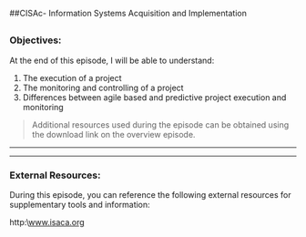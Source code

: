 ##CISAc- Information Systems Acquisition and Implementation
##
### Objectives:

At the end of this episode, I will be able to understand:

1. The execution of a project
2. The monitoring and controlling of a project
3. Differences between agile based and predictive project execution and monitoring

	

>Additional resources used during the episode can be obtained using the download link on the overview episode.

-----------------------------------------------------------






-----------------------------------------------------------
### External Resources:

During this episode, you can reference the following external resources for supplementary tools and information:

http:\www.isaca.org
